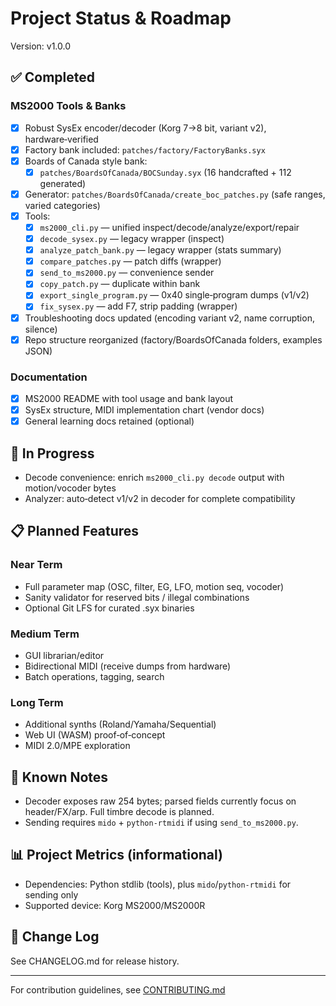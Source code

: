 # Project Status & Roadmap

Version: v1.0.0

## ✅ Completed

### MS2000 Tools & Banks
- [x] Robust SysEx encoder/decoder (Korg 7→8 bit, variant v2), hardware‑verified
- [x] Factory bank included: `patches/factory/FactoryBanks.syx`
- [x] Boards of Canada style bank:
  - [x] `patches/BoardsOfCanada/BOCSunday.syx` (16 handcrafted + 112 generated)
- [x] Generator: `patches/BoardsOfCanada/create_boc_patches.py` (safe ranges, varied categories)
- [x] Tools:
  - [x] `ms2000_cli.py` — unified inspect/decode/analyze/export/repair
  - [x] `decode_sysex.py` — legacy wrapper (inspect)
  - [x] `analyze_patch_bank.py` — legacy wrapper (stats summary)
  - [x] `compare_patches.py` — patch diffs (wrapper)
  - [x] `send_to_ms2000.py` — convenience sender
  - [x] `copy_patch.py` — duplicate within bank
  - [x] `export_single_program.py` — 0x40 single‑program dumps (v1/v2)
  - [x] `fix_sysex.py` — add F7, strip padding (wrapper)
- [x] Troubleshooting docs updated (encoding variant v2, name corruption, silence)
- [x] Repo structure reorganized (factory/BoardsOfCanada folders, examples JSON)

### Documentation
- [x] MS2000 README with tool usage and bank layout
- [x] SysEx structure, MIDI implementation chart (vendor docs)
- [x] General learning docs retained (optional)

## 🚧 In Progress

- Decode convenience: enrich `ms2000_cli.py decode` output with motion/vocoder bytes
- Analyzer: auto‑detect v1/v2 in decoder for complete compatibility

## 📋 Planned Features

### Near Term
- Full parameter map (OSC, filter, EG, LFO, motion seq, vocoder)
- Sanity validator for reserved bits / illegal combinations
- Optional Git LFS for curated .syx binaries

### Medium Term
- GUI librarian/editor
- Bidirectional MIDI (receive dumps from hardware)
- Batch operations, tagging, search

### Long Term
- Additional synths (Roland/Yamaha/Sequential)
- Web UI (WASM) proof‑of‑concept
- MIDI 2.0/MPE exploration

## 🐛 Known Notes

- Decoder exposes raw 254 bytes; parsed fields currently focus on header/FX/arp. Full timbre decode is planned.
- Sending requires `mido` + `python-rtmidi` if using `send_to_ms2000.py`.

## 📊 Project Metrics (informational)

- Dependencies: Python stdlib (tools), plus `mido`/`python-rtmidi` for sending only
- Supported device: Korg MS2000/MS2000R

## 📝 Change Log

See CHANGELOG.md for release history.

---

For contribution guidelines, see [CONTRIBUTING.md](CONTRIBUTING.md)
